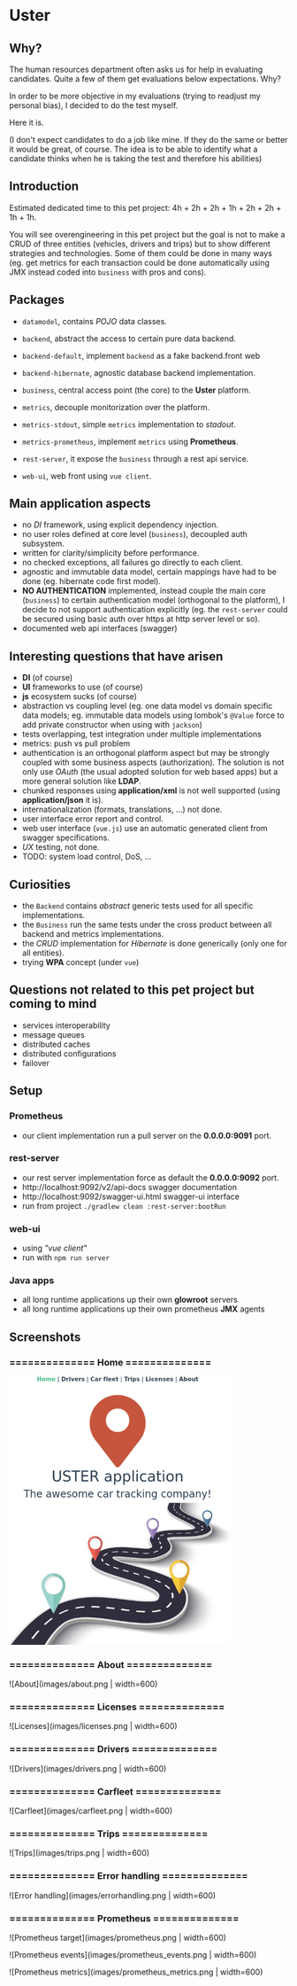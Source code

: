 # Uster

## Why?

The human resources department often asks us for help in evaluating candidates.
Quite a few of them get evaluations below expectations. Why?

In order to be more objective in my evaluations (trying to readjust my personal bias),
I decided to do the test myself.

Here it is.

(I don't expect candidates to do a job like mine. If they do the same or better
it would be great, of course. The idea is to be able to identify what a candidate
thinks when he is taking the test and therefore his abilities)

## Introduction

Estimated dedicated time to this pet project: 4h + 2h + 2h + 1h + 2h + 2h + 1h + 1h.

You will see overengineering in this pet project but the goal is not to make a
CRUD of three entities (vehicles, drivers and trips) but to show different
strategies and technologies. Some of them could be done in many ways (eg. get
metrics for each transaction could be done automatically using JMX instead
coded into `business` with pros and cons).

## Packages

* `datamodel`, contains _POJO_ data classes.
* `backend`, abstract the access to certain pure data backend.
* `backend-default`, implement `backend` as a fake backend.front web

* `backend-hibernate`, agnostic database backend implementation.
* `business`, central access point (the core) to the **Uster** platform.
* `metrics`, decouple monitorization over the platform.
* `metrics-stdout`, simple `metrics` implementation to _stadout_.
* `metrics-prometheus`, implement `metrics` using **Prometheus**.
* `rest-server`, it expose the `business` through a rest api service.
* `web-ui`, web front using `vue client`.

## Main application aspects

* no *DI* framework, using explicit dependency injection.
* no user roles defined at core level (`business`), decoupled auth subsystem.
* written for clarity/simplicity before performance.
* no checked exceptions, all failures go directly to each client.
* agnostic and immutable data model, certain mappings have had to be done (eg. hibernate code first model).
* **NO AUTHENTICATION** implemented, instead couple the main core (`business`) to certain authentication model (orthogonal to the platform),
I decide to not support authentication explicitly (eg. the `rest-server` could be secured using basic auth over https at http server level or so).
* documented web api interfaces (swagger)

## Interesting questions that have arisen

* **DI** (of course)
* **UI** frameworks to use (of course)
* **js** ecosystem sucks (of course)
* abstraction vs coupling level (eg. one data model vs domain specific data models; eg. immutable data models using lombok's `@Value` force to
add private constructor when using with `jackson`)
* tests overlapping, test integration under multiple implementations
* metrics: push vs pull problem
* authentication is an orthogonal platform aspect but may be strongly coupled with some business aspects (authorization). The solution is not
only use _OAuth_ (the usual adopted solution for web based apps) but a more general solution like **LDAP**.
* chunked responses using **application/xml** is not well supported (using **application/json** it is).
* internationalization (formats, translations, ...) not done.
* user interface error report and control.
* web user interface (`vue.js`) use an automatic generated client from swagger specifications.
* *UX* testing, not done.
* TODO: system load control, DoS, ...

## Curiosities

* the `Backend` contains *abstract* generic tests used for all specific implementations.
* the `Business` run the same tests under the cross product between all backend and metrics implementations.
* the *CRUD* implementation for *Hibernate* is done generically (only one for all entities).
* trying **WPA** concept (under `vue`)

## Questions not related to this pet project but coming to mind

* services interoperability
* message queues
* distributed caches
* distributed configurations
* failover

## Setup

### Prometheus

* our client implementation run a pull server on the **0.0.0.0:9091** port.

### rest-server

* our rest server implementation force as default the **0.0.0.0:9092** port.
* http://localhost:9092/v2/api-docs swagger documentation
* http://localhost:9092/swagger-ui.html swagger-ui interface
* run from project `./gradlew clean :rest-server:bootRun`

### web-ui

* using *"vue client"*
* run with `npm run server`

### Java apps

* all long runtime applications up their own **glowroot** servers
* all long runtime applications up their own prometheus **JMX** agents

## Screenshots

### ============== Home ==============

<img width="400" alt="Home" src="images/home.png" />

### ============== About ==============

![About](images/about.png | width=600)

### ============== Licenses ==============

![Licenses](images/licenses.png | width=600)

### ============== Drivers ==============

![Drivers](images/drivers.png | width=600)

### ============== Carfleet ==============

![Carfleet](images/carfleet.png | width=600)

### ============== Trips ==============

![Trips](images/trips.png | width=600)

### ============== Error handling ==============

![Error handling](images/errorhandling.png | width=600)

### ============== Prometheus ==============

![Prometheus target](images/prometheus.png | width=600)

![Prometheus events](images/prometheus_events.png | width=600)

![Prometheus metrics](images/prometheus_metrics.png | width=600)
